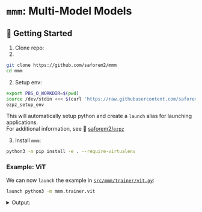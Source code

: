 # `mmm`: Multi-Model Models

## 🐣 Getting Started


1. Clone repo:
  1. 
  ```bash
  git clone https://github.com/saforem2/mmm
  cd mmm
  ```

2. Setup env:

  ```bash
  export PBS_O_WORKDIR=$(pwd)
  source /dev/stdin <<< $(curl 'https://raw.githubusercontent.com/saforem2/ezpz/refs/heads/main/src/ezpz/bin/utils.sh')
  ezpz_setup_env
  ```
  This will automatically setup python and create a `launch` alias for
  launching applications.  
  For additional information, see
  🍋 [saforem2/`ezpz`](https://github.com/saforem2/ezpz)

3. Install `mmm`:

  ```bash
  python3 -m pip install -e . --require-virtualenv
  ```

### Example: ViT

We can now `launch` the example in
[`src/mmm/trainer/vit.py`](/src/mmm/trainer/vit.py):

```bash
launch python3 -m mmm.trainer.vit
```

<details closed><summary>Output:</summary>

```bash
Disabling local launch: multi-node application
Connected to tcp://x4712c2s1b0n0.hostmgmt2712.cm.aurora.alcf.anl.gov:7919
Found executable /flare/Aurora_deployment/foremans/projects/saforem2/mmm/venvs/aurora_nre_models_frameworks-2024.2.1_u1/bin/python3
Launching application d67f5af4-4ef0-495e-a1b2-96836b545274
[2024-12-26 13:03:03,538][INFO][ezpz.dist]: [device='xpu'][rank=21/23][local_rank=9/11][node=1/1]
[2024-12-26 13:03:03,538][INFO][ezpz.dist]: [device='xpu'][rank=19/23][local_rank=7/11][node=1/1]
[2024-12-26 13:03:03,539][INFO][ezpz.dist]: [device='xpu'][rank=22/23][local_rank=10/11][node=0/1]
[2024-12-26 13:03:03,542][INFO][ezpz.dist]: [device='xpu'][rank=5/23][local_rank=5/11][node=1/1]
[2024-12-26 13:03:03,543][INFO][ezpz.dist]: [device='xpu'][rank=6/23][local_rank=6/11][node=0/1]
[2024-12-26 13:03:03,545][INFO][ezpz.dist]: [device='xpu'][rank=2/23][local_rank=2/11][node=0/1]
[2024-12-26 13:03:03,546][INFO][ezpz.dist]: [device='xpu'][rank=4/23][local_rank=4/11][node=0/1]
[2024-12-26 13:03:03,547][INFO][ezpz.dist]: [device='xpu'][rank=9/23][local_rank=9/11][node=1/1]
[2024-12-26 13:03:03,547][INFO][ezpz.dist]: [device='xpu'][rank=14/23][local_rank=2/11][node=0/1]
[2024-12-26 13:03:03,548][INFO][ezpz.dist]: [device='xpu'][rank=18/23][local_rank=6/11][node=0/1]
[2024-12-26 13:03:03,548][INFO][ezpz.dist]: [device='xpu'][rank=13/23][local_rank=1/11][node=1/1]
[2024-12-26 13:03:03,549][INFO][ezpz.dist]: [device='xpu'][rank=20/23][local_rank=8/11][node=0/1]
[2024-12-26 13:03:03,551][INFO][ezpz.dist]: [device='xpu'][rank=11/23][local_rank=11/11][node=1/1]
[2024-12-26 13:03:03,553][INFO][ezpz.dist]: [device='xpu'][rank=1/23][local_rank=1/11][node=1/1]
[2024-12-26 13:03:03,553][INFO][ezpz.dist]: [device='xpu'][rank=8/23][local_rank=8/11][node=0/1]
[2024-12-26 13:03:03,554][INFO][ezpz.dist]: [device='xpu'][rank=12/23][local_rank=0/11][node=0/1]
[2024-12-26 13:03:03,555][INFO][ezpz.dist]: [device='xpu'][rank=3/23][local_rank=3/11][node=1/1]
[2024-12-26 13:03:03,556][INFO][ezpz.dist]: [device='xpu'][rank=15/23][local_rank=3/11][node=1/1]
[2024-12-26 13:03:03,602][INFO][ezpz.dist]: [device='xpu'][rank=7/23][local_rank=7/11][node=1/1]
[2024-12-26 13:03:03,602][INFO][ezpz.dist]: [device='xpu'][rank=10/23][local_rank=10/11][node=0/1]
[2024-12-26 13:03:03,603][INFO][ezpz.dist]: [device='xpu'][rank=17/23][local_rank=5/11][node=1/1]
[2024-12-26 13:03:03,603][INFO][ezpz.dist]: [device='xpu'][rank=23/23][local_rank=11/11][node=1/1]
[2024-12-26 13:03:03,604][INFO][ezpz.dist]: [device='xpu'][rank=16/23][local_rank=4/11][node=0/1]
[2024-12-26 13:03:03,607][INFO][ezpz.dist]: 

[dist_info]:
  • DEVICE=xpu
  • DEVICE_ID=xpu:0
  • DISTRIBUTED_BACKEND=ccl
  • GPUS_PER_NODE=12
  • HOSTS=['x4712c2s1b0n0.hostmgmt2712.cm.aurora.alcf.anl.gov', 'x4712c2s2b0n0.hostmgmt2712.cm.aurora.alcf.anl.gov']
  • HOSTFILE=/var/spool/pbs/aux/1227576.aurora-pbs-0001.hostmgmt.cm.aurora.alcf.anl.gov
  • HOSTNAME=x4712c2s1b0n0.hostmgmt2712.cm.aurora.alcf.anl.gov
  • LOCAL_RANK=0
  • MACHINE=Aurora
  • NUM_NODES=2
  • NGPUS=24
  • NGPUS_AVAILABLE=24
  • NODE_ID=0
  • RANK=0
  • SCHEDULER=PBS
  • WORLD_SIZE_TOTAL=24
  • WORLD_SIZE_IN_USE=24
  • LAUNCH_CMD=mpiexec --verbose --envall -n 24 -ppn 12 --hostfile /var/spool/pbs/aux/1227576.aurora-pbs-0001.hostmgmt.cm.aurora.alcf.anl.gov --cpu-bind depth -d 16


[2024-12-26 13:03:03,607][INFO][ezpz.dist]: Using oneccl_bindings from: /opt/aurora/24.180.1/frameworks/aurora_nre_models_frameworks-2024.2.1_u1/lib/python3.10/site-packages/oneccl_bindings_for_pytorch/__init__.py
[2024-12-26 13:03:03,607][INFO][ezpz.dist]: Using ipex from: /opt/aurora/24.180.1/frameworks/aurora_nre_models_frameworks-2024.2.1_u1/lib/python3.10/site-packages/intel_extension_for_pytorch/__init__.py
[2024-12-26 13:03:03,607][INFO][ezpz.dist]: [0/24] Using device='xpu' with backend='DDP' + 'ccl' for distributed training.
[2024-12-26 13:03:03,611][INFO][ezpz.dist]: [device='xpu'][rank=0/23][local_rank=0/11][node=0/1]
[2024-12-26 13:03:03,611][WARNING][ezpz.dist]: Using [24 / 24] available "xpu" devices !!
2024:12:26-13:03:03:(129002) |CCL_WARN| value of CCL_LOG_LEVEL changed to be error (default:warn)
[2024-12-26 13:03:04,801][INFO][__main__]: Using native for SDPA backend
[2024-12-26 13:03:04,801][INFO][__main__]: Using AttentionBlock Attention with args.compile=False
[2024-12-26 13:03:04,801][INFO][__main__]: config=ViTConfig(img_size=224, batch_size=128, num_heads=16, head_dim=64, depth=24, patch_size=16)
[2024-12-26 13:03:04,801][INFO][__main__]: len(train_set)=1000000
[2024-12-26 13:03:33,857][INFO][__main__]: 
==========================================================================================
Layer (type:depth-idx)                   Output Shape              Param #
==========================================================================================
VisionTransformer                        [128, 1000]               200,704
├─PatchEmbed: 1-1                        [128, 196, 1024]          787,456
├─Dropout: 1-2                           [128, 196, 1024]          --
├─Identity: 1-3                          [128, 196, 1024]          --
├─Identity: 1-4                          [128, 196, 1024]          --
├─Sequential: 1-5                        [128, 196, 1024]          302,235,648
├─Identity: 1-6                          [128, 196, 1024]          --
├─LayerNorm: 1-7                         [128, 1024]               2,048
├─Dropout: 1-8                           [128, 1024]               --
├─Linear: 1-9                            [128, 1000]               1,025,000
==========================================================================================
Total params: 304,250,856
Trainable params: 304,250,856
Non-trainable params: 0
Total mult-adds (G): 58.57
==========================================================================================
Input size (MB): 77.07
Forward/backward pass size (MB): 54465.11
Params size (MB): 1216.20
Estimated Total Size (MB): 55758.38
==========================================================================================
[2024-12-26 13:03:34,045][INFO][__main__]: Training with 24 x xpu (s), using torch_dtype=torch.bfloat16
[2024-12-26 13:03:48,429][INFO][__main__]: iter=0 loss=7.102205 dt=14.290959 dtf=13.501260 dtb=0.772920
[2024-12-26 13:03:49,467][INFO][__main__]: iter=1 loss=7.464774 dt=0.912323 dtf=0.295670 dtb=0.607295
[2024-12-26 13:03:50,489][INFO][__main__]: iter=2 loss=7.242321 dt=0.899001 dtf=0.290576 dtb=0.599036
[2024-12-26 13:03:51,512][INFO][__main__]: iter=3 loss=6.974370 dt=0.900507 dtf=0.289955 dtb=0.601244
[2024-12-26 13:03:52,533][INFO][__main__]: iter=4 loss=7.320842 dt=0.897502 dtf=0.289744 dtb=0.598354
[2024-12-26 13:03:53,556][INFO][__main__]: iter=5 loss=7.471265 dt=0.897839 dtf=0.287929 dtb=0.600329
[2024-12-26 13:03:54,574][INFO][__main__]: iter=6 loss=7.666187 dt=0.893821 dtf=0.287799 dtb=0.596269
[2024-12-26 13:03:55,600][INFO][__main__]: iter=7 loss=8.376398 dt=0.899029 dtf=0.286100 dtb=0.603470
[2024-12-26 13:03:56,618][INFO][__main__]: iter=8 loss=10.248241 dt=0.891929 dtf=0.287084 dtb=0.595473
[2024-12-26 13:03:57,635][INFO][__main__]: iter=9 loss=9.002174 dt=0.892073 dtf=0.288276 dtb=0.594184
[2024-12-26 13:03:58,650][INFO][__main__]: iter=10 loss=7.627015 dt=0.889942 dtf=0.287662 dtb=0.592798
[2024-12-26 13:03:59,908][INFO][ezpz.history]: Saving train_iter plot to: /lus/flare/projects/Aurora_deployment/foremans/projects/saforem2/mmm/outputs/plots/vit/mplot
[2024-12-26 13:03:59,908][INFO][ezpz.history]: Saving train_iter plot to: /lus/flare/projects/Aurora_deployment/foremans/projects/saforem2/mmm/outputs/plots/vit/mplot/pngs/train_iter.png
[2024-12-26 13:04:00,051][INFO][ezpz.history]: Saving train_iter plot to: /lus/flare/projects/Aurora_deployment/foremans/projects/saforem2/mmm/outputs/plots/vit/mplot/svgs/train_iter.svg
[2024-12-26 13:04:00,122][INFO][ezpz.history]: Saving train_loss plot to: /lus/flare/projects/Aurora_deployment/foremans/projects/saforem2/mmm/outputs/plots/vit/mplot
[2024-12-26 13:04:00,122][INFO][ezpz.history]: Saving train_loss plot to: /lus/flare/projects/Aurora_deployment/foremans/projects/saforem2/mmm/outputs/plots/vit/mplot/pngs/train_loss.png
[2024-12-26 13:04:00,262][INFO][ezpz.history]: Saving train_loss plot to: /lus/flare/projects/Aurora_deployment/foremans/projects/saforem2/mmm/outputs/plots/vit/mplot/svgs/train_loss.svg
[2024-12-26 13:04:00,329][INFO][ezpz.history]: Saving train_dt plot to: /lus/flare/projects/Aurora_deployment/foremans/projects/saforem2/mmm/outputs/plots/vit/mplot
[2024-12-26 13:04:00,329][INFO][ezpz.history]: Saving train_dt plot to: /lus/flare/projects/Aurora_deployment/foremans/projects/saforem2/mmm/outputs/plots/vit/mplot/pngs/train_dt.png
[2024-12-26 13:04:00,465][INFO][ezpz.history]: Saving train_dt plot to: /lus/flare/projects/Aurora_deployment/foremans/projects/saforem2/mmm/outputs/plots/vit/mplot/svgs/train_dt.svg
[2024-12-26 13:04:00,723][INFO][ezpz.history]: Saving train_dtf plot to: /lus/flare/projects/Aurora_deployment/foremans/projects/saforem2/mmm/outputs/plots/vit/mplot
[2024-12-26 13:04:00,723][INFO][ezpz.history]: Saving train_dtf plot to: /lus/flare/projects/Aurora_deployment/foremans/projects/saforem2/mmm/outputs/plots/vit/mplot/pngs/train_dtf.png
[2024-12-26 13:04:00,864][INFO][ezpz.history]: Saving train_dtf plot to: /lus/flare/projects/Aurora_deployment/foremans/projects/saforem2/mmm/outputs/plots/vit/mplot/svgs/train_dtf.svg
[2024-12-26 13:04:00,932][INFO][ezpz.history]: Saving train_dtb plot to: /lus/flare/projects/Aurora_deployment/foremans/projects/saforem2/mmm/outputs/plots/vit/mplot
[2024-12-26 13:04:00,933][INFO][ezpz.history]: Saving train_dtb plot to: /lus/flare/projects/Aurora_deployment/foremans/projects/saforem2/mmm/outputs/plots/vit/mplot/pngs/train_dtb.png
[2024-12-26 13:04:01,069][INFO][ezpz.history]: Saving train_dtb plot to: /lus/flare/projects/Aurora_deployment/foremans/projects/saforem2/mmm/outputs/plots/vit/mplot/svgs/train_dtb.svg
[2024-12-26 13:04:01,166][INFO][ezpz.plot]: Appending plot to: /flare/Aurora_deployment/foremans/projects/saforem2/mmm/outputs/plots/vit/tplot/train_iter.txt
[2024-12-26 13:04:01,172][INFO][ezpz.plot]: Appending plot to: /flare/Aurora_deployment/foremans/projects/saforem2/mmm/outputs/plots/vit/tplot/train_loss.txt
[2024-12-26 13:04:01,178][INFO][ezpz.plot]: Appending plot to: /flare/Aurora_deployment/foremans/projects/saforem2/mmm/outputs/plots/vit/tplot/train_dt.txt
Failed to download font: IBM Plex Sans, skipping!
Failed to download font: IBM Plex Sans Condensed, skipping!
Failed to download font: IBM Plex Serif, skipping!
                        train_iter [2024-12-26-130401]                     ␛[0m
    ┌─────────────────────────────────────────────────────────────────────┐␛[0m
10.0┤                                                                  ▗▄▞│␛[0m
    │                                                             ▗▄▄▀▀▘  │␛[0m
    │                                                          ▗▄▀▘       │␛[0m
 8.3┤                                                       ▄▄▀▘          │␛[0m
    │                                                  ▗▄▄▀▀              │␛[0m
    │                                              ▗▄▀▀▘                  │␛[0m
 6.7┤                                           ▄▞▀▘                      │␛[0m
    │                                       ▄▄▀▀                          │␛[0m
 5.0┤                                  ▗▄▄▀▀                              │␛[0m
    │                               ▄▄▀▘                                  │␛[0m
    │                           ▗▄▞▀                                      │␛[0m
 3.3┤                       ▄▄▞▀▘                                         │␛[0m
    │                   ▄▞▀▀                                              │␛[0m
    │               ▗▄▀▀                                                  │␛[0m
 1.7┤           ▗▄▞▀▘                                                     │␛[0m
    │       ▄▄▞▀▘                                                         │␛[0m
    │   ▗▄▞▀                                                              │␛[0m
 0.0┤▄▄▀▘                                                                 │␛[0m
    └┬──────┬──────┬─────┬──────┬──────┬──────┬──────┬─────┬──────┬───────┘␛[0m
     1      2      3     4      5      6      7      8     9     10        ␛[0m
train_iter                        train/iter                               ␛[0m
␛[1m␛[38;5;10mtext saved in␛[0m␛[0m ␛[2m/lus/flare/projects/Aurora_deployment/foremans/projects/saforem2/mmm/outputs/plots/vit/tplot/train_iter.txt␛[0m
                         train_loss [2024-12-26-130401]                    ␛[0m
     ┌────────────────────────────────────────────────────────────────────┐␛[0m
10.25┤                                                     ▗▚             │␛[0m
     │                                                     ▌ ▚            │␛[0m
     │                                                    ▞   ▚           │␛[0m
 9.70┤                                                   ▗▘    ▚          │␛[0m
     │                                                   ▌      ▚         │␛[0m
     │                                                  ▞        ▚        │␛[0m
 9.16┤                                                 ▗▘         ▚▖      │␛[0m
     │                                                 ▌           ▚      │␛[0m
 8.61┤                                                ▞             ▚     │␛[0m
     │                                               ▗▘              ▚    │␛[0m
     │                                               ▞                ▌   │␛[0m
 8.07┤                                             ▄▀                 ▝▖  │␛[0m
     │                                           ▗▀  [2024-12-26 13:04:01,184][INFO][ezpz.plot]: Appending plot to: /flare/Aurora_deployment/foremans/projects/saforem2/mmm/outputs/plots/vit/tplot/train_dtf.txt
                  ▝▖ │␛[0m
     │                                         ▗▞▘                      ▝▖│␛[0m
 7.52┤                                     ▗▄▄▞▘                         ▝│␛[0m
     │     ▗▄▚▄▄▖                ▄▄▄▄▄▄▄▀▀▀▘                              │␛[0m
     │  ▄▞▀▘    ▝▀▀▀▄▄        ▄▞▀                                         │␛[0m
 6.97┤▀▀              ▀▀▚▄▄▄▞▀                                            │␛[0m
     └┬──────┬─────┬──────┬──────┬──────┬─────┬──────┬──────┬─────┬───────┘␛[0m
      1      2     3      4      5      6     7      8      9    10        ␛[0m
train_loss                         train/iter                              ␛[0m
␛[1m␛[38;5;10mtext saved in␛[0m␛[0m ␛[2m/lus/flare/projects/Aurora_deployment/foremans/projects/saforem2/mmm/outputs/plots/vit/tplot/train_loss.txt␛[0m
                         train_dt [2024-12-26-130401]                      ␛[0m
    ┌─────────────────────────────────────────────────────────────────────┐␛[0m
14.3┤▌                                                                    │␛[0m
    │▚                                                                    │␛[0m
    │▝▖                                                                   │␛[0m
12.1┤ ▌                                                                   │␛[0m
    │ ▐                                                                   │␛[0m
    │  ▌                                                                  │␛[0m
 9.8┤  ▚                                                                  │␛[0m
    │  ▝▖                                                                 │␛[0m
 7.6┤   ▌                                                                 │␛[0m
    │   ▐                                                                 │␛[0m
    │    ▌                                                                │␛[0m
 5.4┤    ▚                                                                │␛[0m
    │    ▝▖                                                               │␛[0m
    │     ▌                                                               │␛[0m
 3.1┤     ▐                                                               │␛[0m
    │      ▌                                                              │␛[0m
    │      ▚                                                              │␛[0m
 0.9┤      ▝▄▄▄▄▄▄▄▄▄▄▄▄▄▄▄▄▄▄▄▄▄▄▄▄▄▄▄▄▄▄▄▄▄▄▄▄▄▄▄▄▄▄▄▄▄▄▄▄▄▄▄▄▄▄▄▄▄▄▄▄▄▄│␛[0m
    └┬──────┬──────┬─────┬──────┬──────┬──────┬──────┬─────┬──────┬───────┘␛[0m
     1      2      3     4      5      6      7      8     9     10        ␛[0m
train_dt                          train/iter                               ␛[0m
␛[1m␛[38;5;10mtext saved in␛[0m␛[0m ␛[2m/lus/flare/projects/Aurora_deployment/foremans/projects/saforem2/mmm/outputs/plots/vit/tplot/train_dt.txt␛[0m
[2024-12-26 13:04:01,189][INFO][ezpz.plot]: Appending plot to: /flare/Aurora_deployment/foremans/projects/saforem2/mmm/outputs/plots/vit/tplot/train_dtb.txt
[2024-12-26 13:04:01,196][INFO][__main__]: dataset=<xarray.Dataset> Size: 528B
Dimensions:     (draw: 11)
Coordinates:
  * draw        (draw) int64 88B 0 1 2 3 4 5 6 7 8 9 10
Data variables:
    train_iter  (draw) int64 88B 0 1 2 3 4 5 6 7 8 9 10
    train_loss  (draw) float64 88B 7.102 7.465 7.242 6.974 ... 10.25 9.002 7.627
    train_dt    (draw) float64 88B 14.29 0.9123 0.899 ... 0.8919 0.8921 0.8899
    train_dtf   (draw) float64 88B 13.5 0.2957 0.2906 ... 0.2871 0.2883 0.2877
    train_dtb   (draw) float64 88B 0.7729 0.6073 0.599 ... 0.5955 0.5942 0.5928
[2024-12-26 13:04:01,197][INFO][__main__]: Took 56.40 seconds
                         train_dtf [2024-12-26-130401]                     ␛[0m
    ┌─────────────────────────────────────────────────────────────────────┐␛[0m
13.5┤▌                                                                    │␛[0m
    │▚                                                                    │␛[0m
    │▝▖                                                                   │␛[0m
11.3┤ ▌                                                                   │␛[0m
    │ ▐                                                                   │␛[0m
    │  ▌                                                                  │␛[0m
 9.1┤  ▚                                                                  │␛[0m
    │  ▝▖                                                                 │␛[0m
 6.9┤   ▌                                                                 │␛[0m
    │   ▐                                                                 │␛[0m
    │    ▌                                                                │␛[0m
 4.7┤    ▚                                                                │␛[0m
    │    ▝▖                                                               │␛[0m
    │     ▌                                                               │␛[0m
 2.5┤     ▐                                                               │␛[0m
    │      ▌                                                              │␛[0m
    │      ▚                                                              │␛[0m
 0.3┤      ▝▄▄▄▄▄▄▄▄▄▄▄▄▄▄▄▄▄▄▄▄▄▄▄▄▄▄▄▄▄▄▄▄▄▄▄▄▄▄▄▄▄▄▄▄▄▄▄▄▄▄▄▄▄▄▄▄▄▄▄▄▄▄│␛[0m
    └┬──────┬──────┬─────┬──────┬──────┬──────┬──────┬─────┬──────┬───────┘␛[0m
     1      2      3     4      5      6      7      8     9     10        ␛[0m
train_dtf                         train/iter                               ␛[0m
␛[1m␛[38;5;10mtext saved in␛[0m␛[0m ␛[2m/lus/flare/projects/Aurora_deployment/foremans/projects/saforem2/mmm/outputs/plots/vit/tplot/train_dtf.txt␛[0m
                          train_dtb [2024-12-26-130401]                    ␛[0m
     ┌────────────────────────────────────────────────────────────────────┐␛[0m
0.773┤▌                                                                   │␛[0m
     │▚                                                                   │␛[0m
     │▝▖                                                                  │␛[0m
0.743┤ ▚                                                                  │␛[0m
     │ ▐                                                                  │␛[0m
     │  ▌                                                                 │␛[0m
0.713┤  ▐                                                                 │␛[0m
     │   ▌                                                                │␛[0m
0.683┤   ▐                                                                │␛[0m
     │   ▝▖                                                               │␛[0m
     │    ▚                                                               │␛[0m
0.653┤    ▝▖                                                              │␛[0m
     │     ▌                                                              │␛[0m
     │     ▐                                                              │␛[0m
0.623┤      ▌                                                             │␛[0m
     │      ▐                                                             │␛[0m
     │       ▚▄▄▖         ▗                          ▗                    │␛[0m
0.593┤          ▝▀▀▀▀▀▀▀▀▀▘▀▀▀▀▀▀▀▀▀▀▀▀▀▀▀▀▀▀▀▀▀▀▀▀▀▀▘▀▀▀▀▀▀▚▄▄▄▄▄▄▄▄▄▄▄▄▄│␛[0m
     └┬──────┬─────┬──────┬──────┬──────┬─────┬──────┬──────┬─────┬───────┘␛[0m
      1      2     3      4      5      6     7      8      9    10        ␛[0m
train_dtb                          train/iter                              ␛[0m
␛[1m␛[38;5;10mtext saved in␛[0m␛[0m ␛[2m/lus/flare/projects/Aurora_deployment/foremans/projects/saforem2/mmm/outputs/plots/vit/tplot/train_dtb.txt␛[0m
Application d67f5af4 resources: utime=5400s stime=901s maxrss=4510072KB inblock=243770 oublock=752 minflt=18278180 majflt=11718 nvcsw=450176 nivcsw=154328
```
  ```

</details>


### 📝 Example: FSDP

```bash
git clone https://github.com/saforem2/mmm
cd mmm

export PBS_O_WORKDIR=$(pwd)
source /dev/stdin <<< $(curl 'https://raw.githubusercontent.com/saforem2/ezpz/refs/heads/main/src/ezpz/bin/utils.sh')
ezpz_setup_env

python3 -m pip install -e . --require-virtualenv

# ---- [smoke-test] ------------------------------------
#test ability to launch simple distributed training job:
launch python3 -m ezpz.test_dist

# ---- [FSDP Example] -----------------------------------
launch python3 \
  src/mmm/examples/fsdp/example.py \
  --lr 1e-4 \
  --epochs 20 \
  --batch-size 1024 \
  --dtype bf16 \
  --gamma 0.99
```

<details closed><summary>Output:</summary>

```bash
# e.g. on Sunspot:
$ launch python3 -Wignore src/mmm/examples/fsdp/example.py --lr 1e-4 --batch-size 128 --epochs 10
Disabling local launch: multi-node application
Connected to tcp://x1921c0s2b0n0.hostmgmt2000.cm.americas.sgi.com:7919
Found executable /lus/gila/projects/Aurora_deployment/foremans/projects/saforem2/mmm/venvs/aurora_nre_models_frameworks-2024.2.1_u1/bin/python3
Launching application 515ccad8-5eee-498e-8782-74612e854f7c
[2024-12-04 08:29:36,983][INFO][ezpz.dist]: [device='xpu'][rank=1/23][local_rank=1/11][node=1/1]
[2024-12-04 08:29:36,987][INFO][ezpz.dist]: [device='xpu'][rank=4/23][local_rank=4/11][node=0/1]
[2024-12-04 08:29:37,228][INFO][ezpz.dist]: [device='xpu'][rank=20/23][local_rank=8/11][node=0/1]
[2024-12-04 08:29:37,230][INFO][ezpz.dist]: [device='xpu'][rank=16/23][local_rank=4/11][node=0/1]
[2024-12-04 08:29:37,231][INFO][ezpz.dist]: [device='xpu'][rank=5/23][local_rank=5/11][node=1/1]
[2024-12-04 08:29:37,233][INFO][ezpz.dist]: [device='xpu'][rank=9/23][local_rank=9/11][node=1/1]
[2024-12-04 08:29:37,233][INFO][ezpz.dist]: [device='xpu'][rank=10/23][local_rank=10/11][node=0/1]
[2024-12-04 08:29:37,239][INFO][ezpz.dist]: [device='xpu'][rank=12/23][local_rank=0/11][node=0/1]
[2024-12-04 08:29:37,240][INFO][ezpz.dist]: [device='xpu'][rank=13/23][local_rank=1/11][node=1/1]
[2024-12-04 08:29:37,240][INFO][ezpz.dist]: [device='xpu'][rank=3/23][local_rank=3/11][node=1/1]
[2024-12-04 08:29:37,242][INFO][ezpz.dist]: [device='xpu'][rank=8/23][local_rank=8/11][node=0/1]
[2024-12-04 08:29:37,243][INFO][ezpz.dist]: [device='xpu'][rank=2/23][local_rank=2/11][node=0/1]
[2024-12-04 08:29:37,247][INFO][ezpz.dist]: [device='xpu'][rank=11/23][local_rank=11/11][node=1/1]
[2024-12-04 08:29:37,280][INFO][ezpz.dist]: [device='xpu'][rank=23/23][local_rank=11/11][node=1/1]
[2024-12-04 08:29:37,286][INFO][ezpz.dist]: [device='xpu'][rank=21/23][local_rank=9/11][node=1/1]
[2024-12-04 08:29:37,289][INFO][ezpz.dist]: [device='xpu'][rank=22/23][local_rank=10/11][node=0/1]
[2024-12-04 08:29:37,331][INFO][ezpz.dist]: [device='xpu'][rank=14/23][local_rank=2/11][node=0/1]
[2024-12-04 08:29:37,332][INFO][ezpz.dist]: [device='xpu'][rank=17/23][local_rank=5/11][node=1/1]
[2024-12-04 08:29:37,332][INFO][ezpz.dist]: [device='xpu'][rank=15/23][local_rank=3/11][node=1/1]
[2024-12-04 08:29:37,360][INFO][ezpz.dist]: [device='xpu'][rank=7/23][local_rank=7/11][node=1/1]
[2024-12-04 08:29:37,361][INFO][ezpz.dist]: [device='xpu'][rank=6/23][local_rank=6/11][node=0/1]
[2024-12-04 08:29:37,362][INFO][ezpz.dist]: [device='xpu'][rank=18/23][local_rank=6/11][node=0/1]
[2024-12-04 08:29:37,367][INFO][ezpz.dist]: [device='xpu'][rank=19/23][local_rank=7/11][node=1/1]
[2024-12-04 08:29:37,380][INFO][ezpz.dist]:

[dist_info]:
  • DEVICE=xpu
  • DEVICE_ID=xpu:0
  • DISTRIBUTED_BACKEND=ccl
  • GPUS_PER_NODE=12
  • HOSTS=['x1921c0s2b0n0.hostmgmt2000.cm.americas.sgi.com', 'x1921c1s2b0n0.hostmgmt2000.cm.americas.sgi.com']
  • HOSTFILE=/var/spool/pbs/aux/10284362.amn-0001
  • HOSTNAME=x1921c0s2b0n0.hostmgmt2000.cm.americas.sgi.com
  • LOCAL_RANK=0
  • MACHINE=SunSpot
  • NUM_NODES=2
  • NGPUS=24
  • NGPUS_AVAILABLE=24
  • NODE_ID=0
  • RANK=0
  • SCHEDULER=PBS
  • WORLD_SIZE_TOTAL=24
  • WORLD_SIZE_IN_USE=24
  • LAUNCH_CMD=mpiexec --verbose --envall -n 24 -ppn 12 --hostfile /var/spool/pbs/aux/10284362.amn-0001 --cpu-bind depth -d 16


[2024-12-04 08:29:37,380][INFO][ezpz.dist]: Using oneccl_bindings from: /opt/aurora/24.180.1/frameworks/aurora_nre_models_frameworks-2024.2.1_u1/lib/python3.10/site-packages/oneccl_bindings_for_pytorch/__init__.py
[2024-12-04 08:29:37,380][INFO][ezpz.dist]: Using ipex from: /opt/aurora/24.180.1/frameworks/aurora_nre_models_frameworks-2024.2.1_u1/lib/python3.10/site-packages/intel_extension_for_pytorch/__init__.py
[2024-12-04 08:29:37,380][INFO][ezpz.dist]: [0/24] Using device='xpu' with backend='DDP' + 'ccl' for distributed training.
[2024-12-04 08:29:37,385][INFO][ezpz.dist]: [device='xpu'][rank=0/23][local_rank=0/11][node=0/1]
[2024-12-04 08:29:37,385][WARNING][ezpz.dist]: Using [24 / 24] available "xpu" devices !!
2024:12:04-08:29:37:(158466) |CCL_WARN| value of CCL_LOG_LEVEL changed to be error (default:warn)
[2024-12-04 08:29:38,578][INFO][__main__]: model=FullyShardedDataParallel(
  (_fsdp_wrapped_module): Net(
    (conv1): Conv2d(1, 32, kernel_size=(3, 3), stride=(1, 1))
    (conv2): Conv2d(32, 64, kernel_size=(3, 3), stride=(1, 1))
    (dropout1): Dropout(p=0.25, inplace=False)
    (dropout2): Dropout(p=0.5, inplace=False)
    (fc1): Linear(in_features=9216, out_features=128, bias=True)
    (fc2): Linear(in_features=128, out_features=10, bias=True)
  )
)
[2024-12-04 08:29:51,996][INFO][__main__]: epoch=1 dt=12.933120 train_loss=1.801742 test_loss=1.092526 test_acc=80.725418
[2024-12-04 08:29:52,931][INFO][__main__]: epoch=2 dt=0.579176 train_loss=0.975217 test_loss=0.607414 test_acc=86.820541
[2024-12-04 08:29:53,894][INFO][__main__]: epoch=3 dt=0.674108 train_loss=0.689858 test_loss=0.469025 test_acc=89.158676
[2024-12-04 08:29:54,953][INFO][__main__]: epoch=4 dt=0.709618 train_loss=0.588500 test_loss=0.412870 test_acc=90.257797
[2024-12-04 08:29:56,152][INFO][__main__]: epoch=5 dt=0.884786 train_loss=0.542037 test_loss=0.382394 test_acc=90.927261
[2024-12-04 08:29:56,937][INFO][__main__]: epoch=6 dt=0.502172 train_loss=0.513188 test_loss=0.364508 test_acc=91.247002
[2024-12-04 08:29:57,840][INFO][__main__]: epoch=7 dt=0.541722 train_loss=0.494552 test_loss=0.353867 test_acc=91.456833
[2024-12-04 08:29:58,702][INFO][__main__]: epoch=8 dt=0.513719 train_loss=0.477829 test_loss=0.344874 test_acc=91.566750
[2024-12-04 08:29:59,632][INFO][__main__]: epoch=9 dt=0.511596 train_loss=0.473746 test_loss=0.340128 test_acc=91.676659
[2024-12-04 08:30:00,589][INFO][__main__]: epoch=10 dt=0.612377 train_loss=0.467006 test_loss=0.336481 test_acc=91.696640
[2024-12-04 08:30:00,589][INFO][__main__]: 11 epochs took 22.0s
[2024-12-04 08:30:01,133][INFO][ezpz.history]: Saving epoch plot to: /lus/gila/projects/Aurora_deployment/foremans/projects/saforem2/mmm/plots
[2024-12-04 08:30:01,370][INFO][ezpz.history]: Saving dt plot to: /lus/gila/projects/Aurora_deployment/foremans/projects/saforem2/mmm/plots
[2024-12-04 08:30:01,582][INFO][ezpz.history]: Saving train_loss plot to: /lus/gila/projects/Aurora_deployment/foremans/projects/saforem2/mmm/plots
[2024-12-04 08:30:01,786][INFO][ezpz.history]: Saving test_loss plot to: /lus/gila/projects/Aurora_deployment/foremans/projects/saforem2/mmm/plots
[2024-12-04 08:30:01,982][INFO][ezpz.history]: Saving test_acc plot to: /lus/gila/projects/Aurora_deployment/foremans/projects/saforem2/mmm/plots
[2024-12-04 08:30:02,214][INFO][ezpz.plot]: Appending plot to: plots/tplots/dt.txt
[2024-12-04 08:30:02,219][INFO][ezpz.plot]: Appending plot to: plots/tplots/train_loss.txt
[2024-12-04 08:30:02,225][INFO][ezpz.plot]: Appending plot to: plots/tplots/test_loss.txt

                            dt [2024-12-04-083002]
    ┌─────────────────────────────────────────────────────────────────────┐
12.9┤▌                                                                    │
    │▚                                                                    │
    │▝▖                                                                   │
10.9┤ ▚                                                                   │
    │ ▐                                                                   │
    │  ▌                                                                  │
 8.8┤  ▐                                                                  │
    │   ▌                                                                 │
 6.7┤   ▚                                                                 │
    │   ▝▖                                                                │
    │    ▚                                                                │
 4.6┤    ▐                                                                │
    │     ▌                                                               │
    │     ▐                                                               │
 2.6┤      ▌                                                              │
    │      ▚                                                              │
    │      ▝▖                                                             │
 0.5┤       ▚▄▄▄▄▄▄▄▄▄▄▄▄▄▄▄▀▀▀▀▀▀▀▀▄▄▄▄▄▄▄▄▄▄▄▄▄▄▄▄▄▄▄▄▄▄▄▄▄▄▄▄▄▄▄▄▄▄▄▄▄▄│
    └┬───────┬──────┬───────┬──────┬───────┬──────┬───────┬──────┬───────┬┘
     1       2      3       4      5       6      7       8      9      10
dt                                   epoch
text saved in /lus/gila/projects/Aurora_deployment/foremans/projects/saforem2/mmm/plots/tplots/dt.txt

                        train_loss [2024-12-04-083002]
    ┌─────────────────────────────────────────────────────────────────────┐
1.80┤▌                                                                    │
    │▝▖                                                                   │
    │ ▚                                                                   │
1.58┤  ▌                                                                  │
    │  ▝▖                                                                 │
    │   ▚                                                                 │
1.36┤    ▌                                                                │
    │    ▝▖                                                               │
1.13┤     ▚                                                               │
    │      ▌                                                              │
    │      ▝▖                                                             │
0.91┤       ▝▄                                                            │
    │         ▀▄                                                          │
    │           ▀▄                                                        │
0.69┤             ▀▄▖                                                     │
    │               ▝▀▀▄▄▖                                                │
    │                    ▝▀▀▚▄▄▄▄▄▄▄                                      │
0.47┤                               ▀▀▀▀▀▀▀▀▀▀▀▀▀▀▀▄▄▄▄▄▄▄▄▄▄▄▄▄▄▄▄▄▄▄▄▄▄▄│
    └┬───────┬──────┬───────┬──────┬───────┬──────┬───────┬──────┬───────┬┘
     1       2      3       4      5       6      7       8      9      10
train_loss                           epoch
text saved in /lus/gila/projects/Aurora_deployment/foremans/projects/saforem2/mmm/plots/tplots/train_loss.txt

                         test_loss [2024-12-04-083002]
    ┌─────────────────────────────────────────────────────────────────────┐
1.09┤▌                                                                    │
    │▝▖                                                                   │
    │ ▚                                                                   │
0.97┤  ▌                                                                  │
    │  ▝▖                                                                 │
    │   ▚                                                                 │
0.84┤    ▌                                                                │
    │    ▝▖                                                               │
0.71┤     ▚                                                               │
    │      ▌                                                              │
    │      ▝▖                                                             │
0.59┤       ▝▄                                                            │
    │         ▀▄                                                          │
    │           ▀▄                                                        │
0.46┤             ▀▄▖                                                     │
    │               ▝▀▀▀▚▄▄▄▖                                             │
    │                       ▝▀▀▀▄▄▄▄                                      │
0.34┤                               ▀▀▀▀▀▀▀▀▀▀▀▀▀▀▀▄▄▄▄▄▄▄▄▄▄▄▄▄▄▄▄▄▄▄▄▄▄▄│
    └┬───────┬──────┬───────┬──────┬───────┬──────┬───────┬──────┬───────┬┘
     1       2      3       4      5       6      7       8      9      10
test_loss                            epoch
text saved in /lus/gila/projects/Aurora_deployment/foremans/projects/saforem2/mmm/plots/tplots/test_loss.txt
[2024-12-04 08:30:02,237][INFO][__main__]: dataset=<xarray.Dataset> Size: 360B
Dimensions:     (draw: 10)
Coordinates:
  * draw        (draw) int64 80B 0 1 2 3 4 5 6 7 8 9
Data variables:
    epoch       (draw) int64 80B 1 2 3 4 5 6 7 8 9 10
    dt          (draw) float64 80B 12.93 0.5792 0.6741 ... 0.5137 0.5116 0.6124
    train_loss  (draw) float32 40B 1.802 0.9752 0.6899 ... 0.4778 0.4737 0.467
    test_loss   (draw) float32 40B 1.093 0.6074 0.469 ... 0.3449 0.3401 0.3365
    test_acc    (draw) float32 40B 80.73 86.82 89.16 90.26 ... 91.57 91.68 91.7
                         test_acc [2024-12-04-083002]
    ┌─────────────────────────────────────────────────────────────────────┐
91.7┤                                      ▄▄▄▄▄▄▄▄▄▄▄▄▄▄▄▞▀▀▀▀▀▀▀▀▀▀▀▀▀▀▀│
    │                            ▄▄▞▀▀▀▀▀▀▀                               │
    │                       ▄▄▞▀▀                                         │
89.9┤                  ▄▄▞▀▀                                              │
    │              ▗▀▀▀                                                   │
    │            ▗▞▘                                                      │
88.0┤          ▗▞▘                                                        │
    │        ▗▞▘                                                          │
86.2┤       ▞▘                                                            │
    │      ▞                                                              │
    │     ▐                                                               │
84.4┤    ▗▘                                                               │
    │   ▗▘                                                                │
    │   ▞                                                                 │
82.6┤  ▞                                                                  │
    │ ▐                                                                   │
    │▗▘                                                                   │
80.7┤▌                                                                    │
    └┬───────┬──────┬───────┬──────┬───────┬──────┬───────┬──────┬───────┬┘
     1       2      3       4      5       6      7       8      9      10
test_acc                             epoch
text saved in /lus/gila/projects/Aurora_deployment/foremans/projects/saforem2/mmm/plots/tplots/test_acc.txt
Application 515ccad8 resources: utime=1232s stime=259s maxrss=2950696KB inblock=220230 oublock=640 minflt=14481515 majflt=544754 nvcsw=637540 nivcsw=251406
took: 0h:00m:35s
```

</details>
